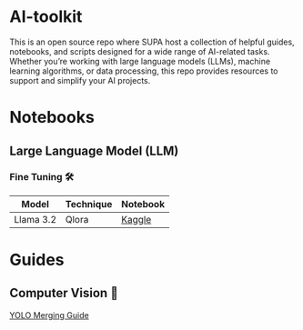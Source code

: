 # AI-toolkit
This is an open source repo where SUPA host a collection of helpful guides, notebooks, and scripts designed for a wide range of AI-related tasks. Whether you’re working with large language models (LLMs), machine learning algorithms, or data processing, this repo provides resources to support and simplify your AI projects.

# Notebooks
## Large Language Model (LLM)
### Fine Tuning 🛠️
| Model  | Technique | Notebook | 
| ------------- | ------------- | ------------- |
| Llama 3.2  | Qlora | [Kaggle](https://www.kaggle.com/code/weiwen21/llm-fine-tune-demo)  |

# Guides
## Computer Vision 🤖
[YOLO Merging Guide](https://outline.supahands.xyz/s/4ab752c0-038b-4d8d-8b88-c8c59f8508b9)
